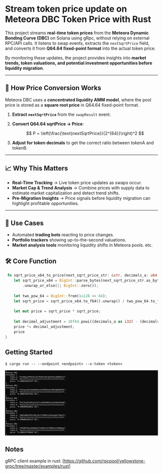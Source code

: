 <a id="readme-top"></a>

# Stream token price update on Meteora DBC Token Price with Rust

This project streams **real-time token prices** from the **Meteora Dynamic Bonding Curve (DBC)** on Solana using gRpc, without relying on external RPC/API calls.
It listens to swap events, extracts the `nextSqrtPrice` field, and converts it from **Q64.64 fixed-point format** into the actual token price.

By monitoring these updates, the project provides insights into **market trends, token valuations, and potential investment opportunities before liquidity migration**.

---

## 🔎 How Price Conversion Works

Meteora DBC uses a **concentrated liquidity AMM model**, where the pool price is stored as a **square root price** in Q64.64 fixed-point format.

1. **Extract `nextSqrtPrice`** from the `swapResult` event.
2. **Convert Q64.64 sqrtPrice → Price**:

   $$
   P = \left(\frac{\text{nextSqrtPrice}}{2^{64}}\right)^2
   $$
3. **Adjust for token decimals** to get the correct ratio between tokenA and tokenB.

---

## 📈 Why This Matters

* **Real-Time Tracking** → Live token price updates as swaps occur.
* **Market Cap & Trend Analysis** → Combine prices with supply data to estimate market capitalization and detect trend shifts.
* **Pre-Migration Insights** → Price signals before liquidity migration can highlight profitable opportunities.

---

## 🚀 Use Cases

* Automated **trading bots** reacting to price changes.
* **Portfolio trackers** showing up-to-the-second valuations.
* **Market analysis tools** monitoring liquidity shifts in Meteora pools. etc.

## 🛠️ Core Function

```rust
 fn sqrt_price_x64_to_price(next_sqrt_price_str: &str, decimals_a: u64, decimals_b: u64) -> f64 {
    let sqrt_price_x64 = BigInt::parse_bytes(next_sqrt_price_str.as_bytes(), 10)
        .unwrap_or_else(|| BigInt::zero());

    let two_pow_64 = BigInt::from(1u128 << 64);
    let sqrt_price = sqrt_price_x64.to_f64().unwrap() / two_pow_64.to_f64().unwrap();

    let mut price = sqrt_price * sqrt_price;

    let decimal_adjustment = 10f64.powi((decimals_a as i32) - (decimals_b as i32));
    price *= decimal_adjustment;
    price
}
```

## Getting Started
```
$ cargo run -- --endpoint <endpoint> --x-token <token>
```

![screenshot](assets/meteora-dbc.png?raw=true "Screenshot")

## Notes

gRPC client example in rust: [https://github.com/rpcpool/yellowstone-grpc/tree/master/examples/rust]
